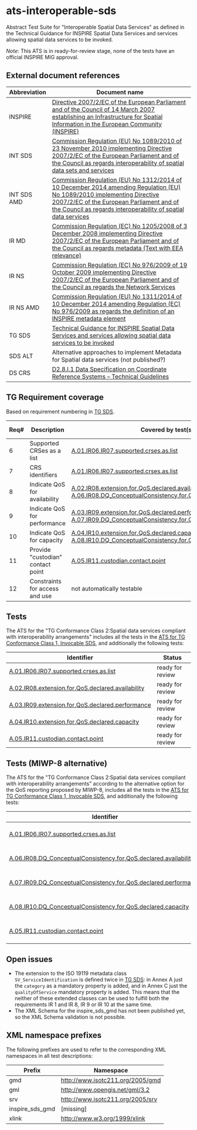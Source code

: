 ats-interoperable-sds
===========================

Abstract Test Suite for "Interoperable Spatial Data Services"
as defined in the Technical Guidance for INSPIRE Spatial Data Services and services allowing spatial data services to be invoked.

*Note*: This ATS is in ready-for-review stage, none of the tests have an official INSPIRE MIG approval.

## External document references

| Abbreviation | Document name                       |
| ------------ | ----------------------------------- |
| INSPIRE <a name="ref_INSPIRE"></a> | [Directive 2007/2/EC of the European Parliament and of the Council of 14 March 2007 establishing an Infrastructure for Spatial Information in the European Community (INSPIRE)](http://eur-lex.europa.eu/legal-content/EN/TXT/PDF/?uri=CELEX:32007L0002&from=EN)
| INT SDS <a name="ref_INT_SDS"></a> | [Commission Regulation (EU) No 1089/2010 of 23 November 2010 implementing Directive 2007/2/EC of the European Parliament and of the Council as regards interoperability of spatial data sets and services](http://eur-lex.europa.eu/legal-content/EN/TXT/PDF/?uri=OJ:L:2010:323:FULL&from=EN)
| INT SDS AMD <a name="ref_INT_SDS_AMD"></a> | [Commission Regulation (EU) No 1312/2014 of 10 December 2014 amending Regulation (EU) No 1089/2010 implementing Directive 2007/2/EC of the European Parliament and of the Council as regards interoperability of spatial data services](http://eur-lex.europa.eu/legal-content/EN/TXT/PDF/?uri=CELEX:32014R1312&from=EN)
| IR MD <a name="ref_IR_MD"></a> | [Commission Regulation (EC) No 1205/2008 of 3 December 2008 implementing Directive 2007/2/EC of the European Parliament and of the Council as regards metadata (Text with EEA relevance)](http://eur-lex.europa.eu/legal-content/EN/TXT/PDF/?uri=CELEX:32008R1205&from=EN)
| IR NS <a name="ref_IR_NS"></a>   | [Commission Regulation (EC) No 976/2009 of 19 October 2009 implementing Directive 2007/2/EC of the European Parliament and of the Council as regards the Network Services](http://eur-lex.europa.eu/legal-content/EN/TXT/PDF/?uri=CELEX:32009R0976&from=EN)
| IR NS AMD <a name="ref_IR_NS_AMD"></a> | [Commission Regulation (EU) No 1311/2014 of 10 December 2014 amending Regulation (EC) No 976/2009 as regards the definition of an INSPIRE metadata element](http://eur-lex.europa.eu/legal-content/EN/TXT/PDF/?uri=CELEX:32014R1311&from=EN)
| TG SDS <a name="ref_TG_SDS"></a> | [Technical Guidance for INSPIRE Spatial Data Services and services allowing spatial data services to be invoked](http://inspire.jrc.ec.europa.eu/documents/Spatial_Data_Services/TG_for_INSPIRE_SDS_3_1.pdf)
| SDS ALT <a name="ref_SDS_alt"></a> | Alternative approaches to implement Metadata for Spatial data services (not published?)
| DS CRS <a name="ref_DS_CRS"></a> | [D2.8.I.1 Data Specification on Coordinate Reference Systems – Technical Guidelines](http://inspire.ec.europa.eu/documents/Data_Specifications/INSPIRE_DataSpecification_RS_v3.2.pdf)

## TG Requirement coverage

Based on requirement numbering in [TG SDS](#ref_TG_SDS).

| Req#   | Description                          | Covered by test(s)                 | IR reference(s)                  |
| ------ | ------------------------------------ | ---------------------------------- | -------------------------------- |
| 6      | Supported CRSes as a list | [A.01.IR06.IR07.supported.crses.as.list](A.01.IR06.IR07.supported.crses.as.list.md)| |
| 7      | CRS identifiers | [A.01.IR06.IR07.supported.crses.as.list](A.01.IR06.IR07.supported.crses.as.list.md) | |
| 8      | Indicate QoS for availability | [A.02.IR08.extension.for.QoS.declared.availability](A.02.IR08.extension.for.QoS.declared.availability.md) OR [A.06.IR08.DQ_ConceptualConsistency.for.QoS.declared.availability](A.06.IR08.DQ_ConceptualConsistency.for.QoS.declared.availability.md) | |
| 9      | Indicate QoS for performance | [A.03.IR09.extension.for.QoS.declared.performance](A.03.IR09.extension.for.QoS.declared.performance.md) OR [A.07.IR09.DQ_ConceptualConsistency.for.QoS.declared.performance](A.07.IR09.DQ_ConceptualConsistency.for.QoS.declared.performance.md) | |
| 10     | Indicate QoS for capacity |[A.04.IR10.extension.for.QoS.declared.capacity](A.04.IR10.extension.for.QoS.declared.capacity.md) OR [A.08.IR10.DQ_ConceptualConsistency.for.QoS.declared.capacity](A.08.IR10.DQ_ConceptualConsistency.for.QoS.declared.capacity.md) | |
| 11     | Provide "custodian" contact point | [A.05.IR11.custodian.contact.point](A.05.IR11.custodian.contact.point.md) | |
| 12     | Constraints for access and use | not automatically testable |  |

## Tests

The ATS for the "TG Conformance Class 2:Spatial data services compliant with interoperability arrangements"
includes all the tests in the [ATS for TG Conformance Class 1, Invocable SDS](https://github.com/inspire-eu-validation/ats-invocable-sds), and additionally
the following tests:

| Identifier                                                        | Status   |
| ----------------------------------------------------------------- | -------- |
| [A.01.IR06.IR07.supported.crses.as.list](A.01.IR06.IR07.supported.crses.as.list.md) | ready for review |
| [A.02.IR08.extension.for.QoS.declared.availability](A.02.IR08.extension.for.QoS.declared.availability.md) | ready for review |
| [A.03.IR09.extension.for.QoS.declared.performance](A.03.IR09.extension.for.QoS.declared.performance.md) | ready for review |
| [A.04.IR10.extension.for.QoS.declared.capacity](A.04.IR10.extension.for.QoS.declared.capacity.md) | ready for review |
| [A.05.IR11.custodian.contact.point](A.05.IR11.custodian.contact.point.md) | ready for review |

## Tests (MIWP-8 alternative)

The ATS for the "TG Conformance Class 2:Spatial data services compliant with interoperability arrangements"
according to the alternative option for the QoS reporting proposed by MIWP-8, includes all the tests
in the [ATS for TG Conformance Class 1, Invocable SDS](https://github.com/inspire-eu-validation/ats-invocable-sds), and additionally
the following tests:

| Identifier                                                        | Status   |
| ----------------------------------------------------------------- | -------- |
| [A.01.IR06.IR07.supported.crses.as.list](A.01.IR06.IR07.supported.crses.as.list.md) | ready for review |
| [A.06.IR08.DQ_ConceptualConsistency.for.QoS.declared.availability](A.06.IR08.DQ_ConceptualConsistency.for.QoS.declared.availability.md) | ready for review |
| [A.07.IR09.DQ_ConceptualConsistency.for.QoS.declared.performance](A.07.IR09.DQ_ConceptualConsistency.for.QoS.declared.performance.md) |ready for review |
| [A.08.IR10.DQ_ConceptualConsistency.for.QoS.declared.capacity](A.08.IR10.DQ_ConceptualConsistency.for.QoS.declared.capacity.md) | ready for review |
| [A.05.IR11.custodian.contact.point](A.05.IR11.custodian.contact.point.md) | ready for review |

## Open issues
* The extension to the ISO 19119 metadata class ```SV_ServiceIdentification``` is defined twice in [TG SDS](#ref_TG_SDS): in Annex A just the ```category``` as a mandatory property is added, and in Annex C just the ```qualityOfService``` mandatory property is added. This means that the neither of these extended classes can be used to fulfill both the requirements IR 1 and IR 8, IR 9 or IR 10 at the same time.
* The XML Schema for the inspire_sds_gmd has not been published yet, so the XML Schema validation is not possible.

## XML namespace prefixes <a name="namespaces"></a>

The following prefixes are used to refer to the corresponding XML namespaces in all test descriptions:

Prefix         | Namespace
-------------- | -------------------------------------------------
gmd | http://www.isotc211.org/2005/gmd
gml | http://www.opengis.net/gml/3.2
srv | http://www.isotc211.org/2005/srv
inspire\_sds\_gmd | [missing]
xlink          | http://www.w3.org/1999/xlink
